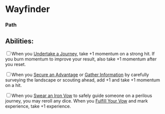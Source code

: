 # Wayfinder
### Path


## Abilities:
<input type="checkbox" />When you [Undertake a Journey](ironsworn/moves/adventure/undertake_a_journey), take +1 momentum on a strong hit. If you burn momentum to improve your result, also take +1 momentum after you reset.

<input type="checkbox" />When you [Secure an Advantage](ironsworn/moves/adventure/secure_an_advantage) or [Gather Information](ironsworn/moves/adventure/gather_information) by carefully surveying the landscape or scouting ahead, add +1 and take +1 momentum on a hit.

<input type="checkbox" />When you [Swear an Iron Vow](ironsworn/moves/quest/swear_an_iron_vow) to safely guide someone on a perilous journey, you may reroll any dice. When you [Fulfill Your Vow](ironsworn/moves/quest/fulfill_your_vow) and mark experience, take +1 experience.


